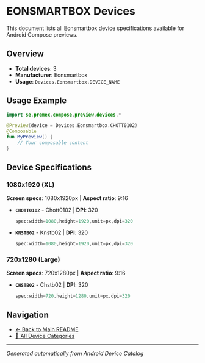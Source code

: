# EONSMARTBOX Devices

This document lists all Eonsmartbox device specifications available for Android Compose previews.

## Overview

- **Total devices**: 3
- **Manufacturer**: Eonsmartbox
- **Usage**: `Devices.Eonsmartbox.DEVICE_NAME`

## Usage Example

```kotlin
import se.premex.compose.preview.devices.*

@Preview(device = Devices.Eonsmartbox.CHOTT0102)
@Composable
fun MyPreview() {
    // Your composable content
}
```

## Device Specifications

### 1080x1920 (XL)

**Screen specs**: 1080x1920px | **Aspect ratio**: 9:16

- **`CHOTT0102`** - Chott0102 | **DPI**: 320
  ```kotlin
  spec:width=1080,height=1920,unit=px,dpi=320
  ```

- **`KNSTB02`** - Knstb02 | **DPI**: 320
  ```kotlin
  spec:width=1080,height=1920,unit=px,dpi=320
  ```

### 720x1280 (Large)

**Screen specs**: 720x1280px | **Aspect ratio**: 9:16

- **`CHSTB02`** - Chstb02 | **DPI**: 320
  ```kotlin
  spec:width=720,height=1280,unit=px,dpi=320
  ```

## Navigation

- [← Back to Main README](../../README.md)
- [📱 All Device Categories](../README.md)

---
*Generated automatically from Android Device Catalog*
